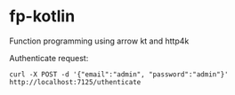 # fp-kotlin

Function programming using arrow kt and http4k

Authenticate request: 

    curl -X POST -d '{"email":"admin", "password":"admin"}' http://localhost:7125/uthenticate